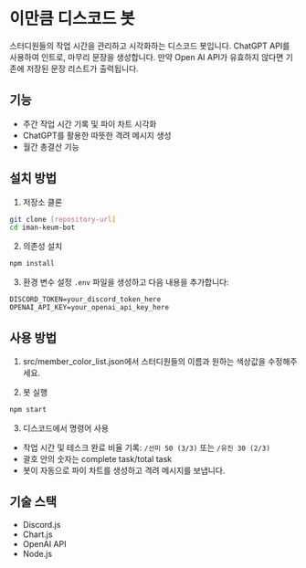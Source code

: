 # 이만큼 디스코드 봇

스터디원들의 작업 시간을 관리하고 시각화하는 디스코드 봇입니다. ChatGPT API를 사용하여 인트로, 마무리 문장을 생성합니다. 만약 Open AI API가 유효하지 않다면 기존에 저장된 문장 리스트가 출력됩니다.

## 기능

- 주간 작업 시간 기록 및 파이 차트 시각화
- ChatGPT를 활용한 따뜻한 격려 메시지 생성
- 월간 총결산 기능

## 설치 방법

1. 저장소 클론
```bash
git clone [repository-url]
cd iman-keum-bot
```

2. 의존성 설치
```bash
npm install
```

3. 환경 변수 설정
`.env` 파일을 생성하고 다음 내용을 추가합니다:
```
DISCORD_TOKEN=your_discord_token_here
OPENAI_API_KEY=your_openai_api_key_here
```

## 사용 방법

1. src/member_color_list.json에서 스터디원들의 이름과 원하는 색상값을 수정해주세요. 

2. 봇 실행
```bash
npm start
```

3. 디스코드에서 명령어 사용
- 작업 시간 및 테스크 완료 비율 기록: `/선미 50 (3/3)` 또는 `/유진 30 (2/3)` 
- 괄호 안의 숫자는 complete task/total task
- 봇이 자동으로 파이 차트를 생성하고 격려 메시지를 보냅니다.

## 기술 스택

- Discord.js
- Chart.js
- OpenAI API
- Node.js 